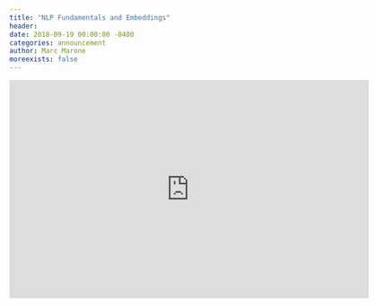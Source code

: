 ```yaml
---
title: "NLP Fundamentals and Embeddings"
header:
date: 2018-09-19 00:00:00 -0400
categories: announcement
author: Marc Marone
moreexists: false
---
```

 <!--embedded slides should have width="640" height="389" -->
 <iframe src="https://docs.google.com/presentation/d/e/2PACX-1vTH7-wJc_zMwt4ZEu5sM_wbocvhKL3rPdJvy1O5COBW0t32UTDLbMZ1EJeya84AV3u2gORbnKc_mHhx/embed?start=false&loop=false&delayms=3000" frameborder="0" width="640" height="389" allowfullscreen="true" mozallowfullscreen="true" webkitallowfullscreen="true"></iframe>
